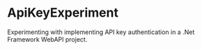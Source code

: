 # ApiKeyExperiment

Experimenting with implementing API key authentication in a .Net Framework WebAPI project.
